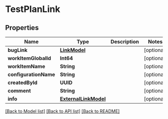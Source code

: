 # TestPlanLink

## Properties
Name | Type | Description | Notes
------------ | ------------- | ------------- | -------------
**bugLink** | [**LinkModel**](LinkModel.md) |  | [optional] 
**workItemGlobalId** | **Int64** |  | [optional] 
**workItemName** | **String** |  | [optional] 
**configurationName** | **String** |  | [optional] 
**createdById** | **UUID** |  | [optional] 
**comment** | **String** |  | [optional] 
**info** | [**ExternalLinkModel**](ExternalLinkModel.md) |  | [optional] 

[[Back to Model list]](../README.md#documentation-for-models) [[Back to API list]](../README.md#documentation-for-api-endpoints) [[Back to README]](../README.md)


